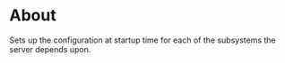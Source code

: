 # About

Sets up the configuration at startup time for each of the subsystems
the server depends upon.

